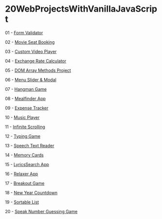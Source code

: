 # **20WebProjectsWithVanillaJavaScript**

01 - [Form Validator](https://mh3r99.github.io/20WebProjectsWithVanillaJavaScript/1%E2%80%A4Form-Validator/)

02 - [Movie Seat Booking](https://mh3r99.github.io/20WebProjectsWithVanillaJavaScript/2.Movie-Seat-Booking/)

03 - [Custom Video Player](https://mh3r99.github.io/20WebProjectsWithVanillaJavaScript/3.Custom-Video-Player/)

04 - [Exchange Rate Calculator](https://mh3r99.github.io/20WebProjectsWithVanillaJavaScript/4%E2%80%A4Exchange-Rate-Calculator/)

05 - [DOM Array Methods Project](https://mh3r99.github.io/20WebProjectsWithVanillaJavaScript/5%E2%80%A4DOM-Array-Methods-Project/)

06 - [Menu Slider & Modal](https://mh3r99.github.io/20WebProjectsWithVanillaJavaScript/6.Menu-Slider-Modal/)

07 - [Hangman Game](https://mh3r99.github.io/20WebProjectsWithVanillaJavaScript/7.Hangman-Game/)

08 - [Mealfinder App](https://mh3r99.github.io/20WebProjectsWithVanillaJavaScript/8.Mealfinder-App/)

09 - [Expense Tracker](https://mh3r99.github.io/20WebProjectsWithVanillaJavaScript/9%E2%80%A4Expense-Tracker/)

10 - [Music Player](https://mh3r99.github.io/20WebProjectsWithVanillaJavaScript/10.Music-Player/)

11 - [Infinite Scrolling](https://mh3r99.github.io/20WebProjectsWithVanillaJavaScript/11.Infinite-Scrolling/)

12 - [Typing Game](https://mh3r99.github.io/20WebProjectsWithVanillaJavaScript/12%E2%80%A4Typing-Game/)

13 - [Speech Text Reader](https://mh3r99.github.io/20WebProjectsWithVanillaJavaScript/13.Speech-Text-Reader/)

14 - [Memory Cards](https://mh3r99.github.io/20WebProjectsWithVanillaJavaScript/14.Memory-Cards/)

15 - [LyricsSearch App](https://mh3r99.github.io/20WebProjectsWithVanillaJavaScript/15.LyricsSearch-App/)

16 - [Relaxer App](https://mh3r99.github.io/20WebProjectsWithVanillaJavaScript/16.Relaxer-App/)

17 - [Breakout Game](https://mh3r99.github.io/20WebProjectsWithVanillaJavaScript/17.Breakout-Game/)

18 - [New Year Countdown](https://mh3r99.github.io/20WebProjectsWithVanillaJavaScript/18.New-Year-Countdown/)

19 - [Sortable List](https://mh3r99.github.io/20WebProjectsWithVanillaJavaScript/19.Sortable-List/)

20 - [Speak Number Guessing Game](https://mh3r99.github.io/20WebProjectsWithVanillaJavaScript/20.Speak-Number-Guessing-Game/)
